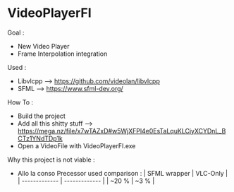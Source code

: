 # VideoPlayerFI

Goal :
  - New Video Player
  - Frame Interpolation integration


Used :
 - Libvlcpp --> https://github.com/videolan/libvlcpp
 - SFML     --> https://www.sfml-dev.org/
  
How To :

 - Build the project
 - Add all this shitty stuff --> https://mega.nz/file/x7wTAZxD#w5WjXFPl4e0EsTaLquKLCiyXCYDnL_BCTz1YNdTDp1k
 - Open a VideoFile with VideoPlayerFI.exe

Why this project is not viable :

  - Allo la conso
Precessor used comparison :
| SFML wrapper  |   VLC-Only    |
| ------------- | ------------- |
|    ~20 %      |     ~3 %      |
